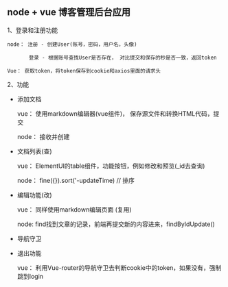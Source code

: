 ## node + vue 博客管理后台应用

1、登录和注册功能

    node： 注册 - 创建User(账号，密码，用户名，头像)

           登录 - 根据账号查找User是否存在， 对比提交和保存的秒是否一致，返回token

    Vue： 获取token，将token保存到cookie和axios里面的请求头

2、功能

- 添加文档

  vue： 使用markdown编辑器(vue组件)， 保存源文件和转换HTML代码，提交

  node： 接收并创建

- 文档列表(查)

  vue： ElementUI的table组件，功能按钮，例如修改和预览(_id去查询)

  node： fine({}).sort('-updateTime) // 排序

- 编辑功能(改)

  vue： 同样使用markdown编辑页面 (复用)

  node: find找到文章的记录，前端再提交新的内容进来，findByIdUpdate()

- 导航守卫

- 退出功能

  vue： 利用Vue-router的导航守卫去判断cookie中的token，如果没有，强制跳到login